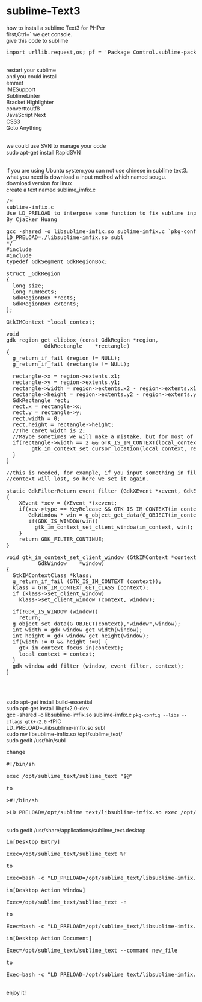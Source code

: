 # sublime-Text3
how to install a sublime Text3 for PHPer
<br />first,Ctrl+`  we get console.
<br />give this code to sublime
<br />
<pre>import urllib.request,os; pf = 'Package Control.sublime-package'; ipp = sublime.installed_packages_path(); urllib.request.install_opener( urllib.request.build_opener( urllib.request.ProxyHandler()) ); open(os.path.join(ipp, pf), 'wb').write(urllib.request.urlopen( 'http://sublime.wbond.net/' + pf.replace(' ','%20')).read())</pre>
<br />restart your sublime
<br />and you could install
<br />emmet
<br />IMESupport
<br />SublimeLinter
<br />Bracket Highlighter
<br />converttoutf8
<br />JavaScript Next
<br />CSS3
<br />Goto Anything

<br />we could use SVN to manage your code
<br />sudo apt-get install RapidSVN



<br />if you are using Ubuntu system,you can not use chinese in sublime text3.
<br />what you need is download a input method which named sougu.
<br />download version for linux
<br />create a text named sublime_imfix.c
<br />
<pre>
/*
sublime-imfix.c
Use LD_PRELOAD to interpose some function to fix sublime input method support for linux.
By Cjacker Huang
 
gcc -shared -o libsublime-imfix.so sublime-imfix.c `pkg-config --libs --cflags gtk+-2.0` -fPIC
LD_PRELOAD=./libsublime-imfix.so subl
*/
#include <gtk/gtk.h>
#include <gdk/gdkx.h>
typedef GdkSegment GdkRegionBox;
 
struct _GdkRegion
{
  long size;
  long numRects;
  GdkRegionBox *rects;
  GdkRegionBox extents;
};
 
GtkIMContext *local_context;
 
void
gdk_region_get_clipbox (const GdkRegion *region,
            GdkRectangle    *rectangle)
{
  g_return_if_fail (region != NULL);
  g_return_if_fail (rectangle != NULL);
 
  rectangle->x = region->extents.x1;
  rectangle->y = region->extents.y1;
  rectangle->width = region->extents.x2 - region->extents.x1;
  rectangle->height = region->extents.y2 - region->extents.y1;
  GdkRectangle rect;
  rect.x = rectangle->x;
  rect.y = rectangle->y;
  rect.width = 0;
  rect.height = rectangle->height;
  //The caret width is 2;
  //Maybe sometimes we will make a mistake, but for most of the time, it should be the caret.
  if(rectangle->width == 2 && GTK_IS_IM_CONTEXT(local_context)) {
        gtk_im_context_set_cursor_location(local_context, rectangle);
  }
}
 
//this is needed, for example, if you input something in file dialog and return back the edit area
//context will lost, so here we set it again.
 
static GdkFilterReturn event_filter (GdkXEvent *xevent, GdkEvent *event, gpointer im_context)
{
    XEvent *xev = (XEvent *)xevent;
    if(xev->type == KeyRelease && GTK_IS_IM_CONTEXT(im_context)) {
       GdkWindow * win = g_object_get_data(G_OBJECT(im_context),"window");
       if(GDK_IS_WINDOW(win))
         gtk_im_context_set_client_window(im_context, win);
    }
    return GDK_FILTER_CONTINUE;
}
 
void gtk_im_context_set_client_window (GtkIMContext *context,
          GdkWindow    *window)
{
  GtkIMContextClass *klass;
  g_return_if_fail (GTK_IS_IM_CONTEXT (context));
  klass = GTK_IM_CONTEXT_GET_CLASS (context);
  if (klass->set_client_window)
    klass->set_client_window (context, window);
 
  if(!GDK_IS_WINDOW (window))
    return;
  g_object_set_data(G_OBJECT(context),"window",window);
  int width = gdk_window_get_width(window);
  int height = gdk_window_get_height(window);
  if(width != 0 && height !=0) {
    gtk_im_context_focus_in(context);
    local_context = context;
  }
  gdk_window_add_filter (window, event_filter, context);
}


</pre>
<br />sudo apt-get install build-essential
<br />sudo apt-get install libgtk2.0-dev
<br />gcc -shared -o libsublime-imfix.so sublime-imfix.c `pkg-config --libs --cflags gtk+-2.0` -fPIC
<br />LD_PRELOAD=./libsublime-imfix.so subl
<br />sudo mv libsublime-imfix.so /opt/sublime_text/
<br />sudo gedit /usr/bin/subl
<br />
<pre>
change

#!/bin/sh

exec /opt/sublime_text/sublime_text "$@"

to

>#!/bin/sh

>LD_PRELOAD=/opt/sublime_text/libsublime-imfix.so exec /opt/sublime_text/sublime_text "$@"
</pre>
<br />sudo gedit /usr/share/applications/sublime_text.desktop
<br />
<pre>
in[Desktop Entry]

Exec=/opt/sublime_text/sublime_text %F

to

Exec=bash -c "LD_PRELOAD=/opt/sublime_text/libsublime-imfix.so exec /opt/sublime_text/sublime_text %F"

in[Desktop Action Window]

Exec=/opt/sublime_text/sublime_text -n

to

Exec=bash -c "LD_PRELOAD=/opt/sublime_text/libsublime-imfix.so exec /opt/sublime_text/sublime_text -n"

in[Desktop Action Document]

Exec=/opt/sublime_text/sublime_text --command new_file

to

Exec=bash -c "LD_PRELOAD=/opt/sublime_text/libsublime-imfix.so exec /opt/sublime_text/sublime_text --command new_file"
</pre>
<br />enjoy it!

